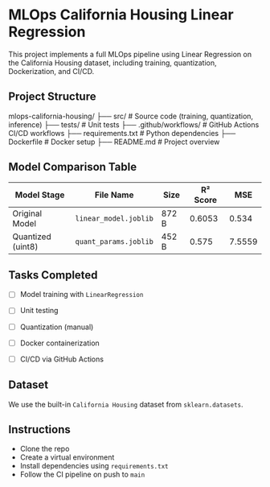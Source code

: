 # MLOps California Housing Linear Regression

This project implements a full MLOps pipeline using Linear Regression on the California Housing dataset, including training, quantization, Dockerization, and CI/CD.

## Project Structure

mlops-california-housing/
├── src/ # Source code (training, quantization, inference)
├── tests/ # Unit tests
├── .github/workflows/ # GitHub Actions CI/CD workflows
├── requirements.txt # Python dependencies
├── Dockerfile # Docker setup
├── README.md # Project overview

## Model Comparison Table

| Model Stage               |    File Name                | Size  | R² Score | MSE     |
|---------------------------|-----------------------------|-------|----------|---------|
| Original Model            |   `linear_model.joblib`     | 872 B | 0.6053   | 0.534   |
| Quantized (uint8)         |   `quant_params.joblib`     | 452 B | 0.575    | 7.5559  |



## Tasks Completed

- [ ] Model training with `LinearRegression`
- [ ] Unit testing
- [ ] Quantization (manual)
- [ ] Docker containerization
- [ ] CI/CD via GitHub Actions




## Dataset

We use the built-in `California Housing` dataset from `sklearn.datasets`.

## Instructions

- Clone the repo
- Create a virtual environment
- Install dependencies using `requirements.txt`
- Follow the CI pipeline on push to `main`

